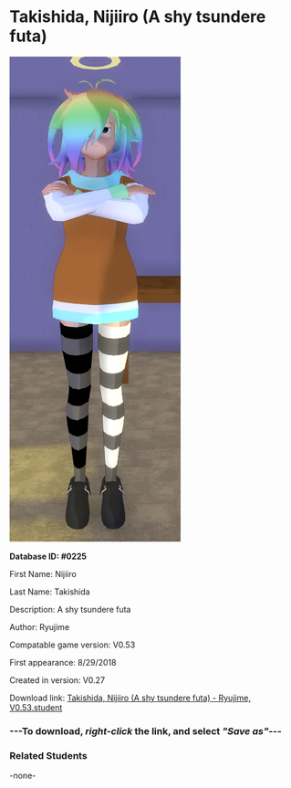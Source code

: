 # Takishida, Nijiiro (A shy tsundere futa)

<img src="../../Files/Images/Takishida, Nijiiro (A shy tsundere futa).png" title="Takishida, Nijiiro (A shy tsundere futa) - Ryujime, V0.53">

**Database ID: #0225**

First Name: Nijiiro

Last Name: Takishida

Description: A shy tsundere futa

Author: Ryujime

Compatable game version: V0.53

First appearance: 8/29/2018

Created in version: V0.27

Download link: <a href="https://raw.githubusercontent.com/Arbiter1223/Daigaku-Gurashi-Custom-Students/master/Files/Student%20Files/Takishida%2C%20Nijiiro%20(A%20shy%20tsundere%20futa)%20-%20Ryujime%2C%20V0.53.student">Takishida, Nijiiro (A shy tsundere futa) - Ryujime, V0.53.student</a>

### ---**To download, _right-click_ the link, and select _"Save as"_**---

### Related Students

-none-
